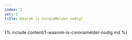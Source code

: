 ```yaml
---
index: 2
set: 1
title: Waarom is CoronaMelder nodig?
---
```

{% include content/1-waarom-is-coronamelder-nodig.md %}
